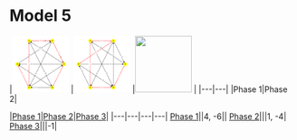 # Model 5 #

|<img src="./model5_phase_0.png" width="100" height="100"> |<img src="./model5_phase_1.png" width="100" height="100"> |<img src="./model5_phase_X.png" width="100" height="100"> |
|---|---|
|Phase 1|Phase 2|
        
|[Phase 1](./model5_phase_0.png)|[Phase 2](./model5_phase_1.png)|[Phase 3](./model5_phase_2.png)|
|---|---|---|---|
[Phase 1](./model5_phase_0.png)||4, -6||
[Phase 2](./model5_phase_1.png)|||1, -4|
[Phase 3](./model5_phase_2.png)|||-1|
